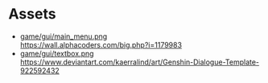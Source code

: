 # Assets
- [game/gui/main_menu.png](game/gui/main_menu.png)  
  https://wall.alphacoders.com/big.php?i=1179983
- [game/gui/textbox.png](game/gui/textbox.png)  
  https://www.deviantart.com/kaerralind/art/Genshin-Dialogue-Template-922592432
